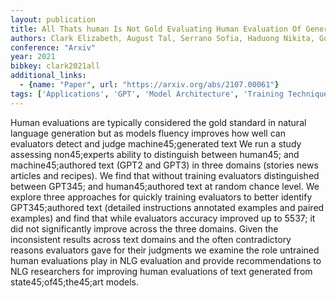 ```yaml
---
layout: publication
title: All Thats human Is Not Gold Evaluating Human Evaluation Of Generated Text
authors: Clark Elizabeth, August Tal, Serrano Sofia, Haduong Nikita, Gururangan Suchin, Smith Noah A.
conference: "Arxiv"
year: 2021
bibkey: clark2021all
additional_links:
  - {name: "Paper", url: "https://arxiv.org/abs/2107.00061"}
tags: ['Applications', 'GPT', 'Model Architecture', 'Training Techniques']
---
```

Human evaluations are typically considered the gold standard in natural language generation but as models fluency improves how well can evaluators detect and judge machine45;generated text We run a study assessing non45;experts ability to distinguish between human45; and machine45;authored text (GPT2 and GPT3) in three domains (stories news articles and recipes). We find that without training evaluators distinguished between GPT345; and human45;authored text at random chance level. We explore three approaches for quickly training evaluators to better identify GPT345;authored text (detailed instructions annotated examples and paired examples) and find that while evaluators accuracy improved up to 5537; it did not significantly improve across the three domains. Given the inconsistent results across text domains and the often contradictory reasons evaluators gave for their judgments we examine the role untrained human evaluations play in NLG evaluation and provide recommendations to NLG researchers for improving human evaluations of text generated from state45;of45;the45;art models.
